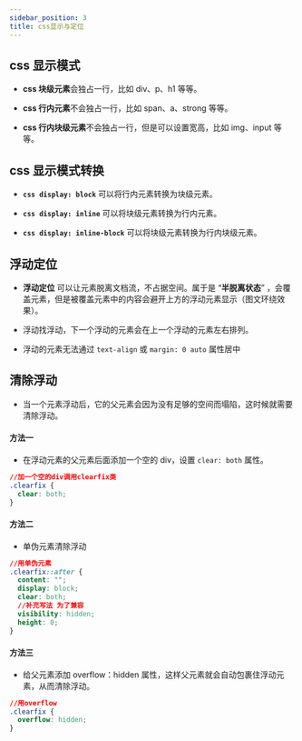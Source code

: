 ```yaml
---
sidebar_position: 3
title: css显示与定位
---
```


## css 显示模式

<!-- #### css 块级元素 -->

- **css 块级元素**会独占一行，比如 div、p、h1 等等。

<!-- #### css 行内元素 -->

- **css 行内元素**不会独占一行，比如 span、a、strong 等等。

<!-- #### css 行内块级元素 -->

- **css 行内块级元素**不会独占一行，但是可以设置宽高，比如 img、input 等等。

## css 显示模式转换

<!-- #### css display: block -->

- **`css display: block`** 可以将行内元素转换为块级元素。

<!-- #### css display: inline -->

- **`css display: inline`** 可以将块级元素转换为行内元素。

<!-- #### css display: inline-block -->

- **`css display: inline-block`** 可以将块级元素转换为行内块级元素。

## 浮动定位

- **浮动定位** 可以让元素脱离文档流，不占据空间。属于是 “**半脱离状态**” ，会覆盖元素，但是被覆盖元素中的内容会避开上方的浮动元素显示（图文环绕效果）。

- 浮动找浮动，下一个浮动的元素会在上一个浮动的元素左右排列。

- 浮动的元素无法通过 `text-align` 或 `margin: 0 auto` 属性居中

## 清除浮动

- 当一个元素浮动后，它的父元素会因为没有足够的空间而塌陷，这时候就需要清除浮动。

#### 方法一

- 在浮动元素的父元素后面添加一个空的 div，设置 `clear: both` 属性。

```css
//加一个空的div调用clearfix类
.clearfix {
  clear: both;
}
```

#### 方法二

- 单伪元素清除浮动

```css
//用单伪元素
.clearfix::after {
  content: "";
  display: block;
  clear: both;
  //补充写法 为了兼容
  visibility: hidden;
  height: 0;
}
```

#### 方法三

- 给父元素添加 overflow：hidden 属性，这样父元素就会自动包裹住浮动元素，从而清除浮动。

```css
//用overflow
.clearfix {
  overflow: hidden;
}
```
